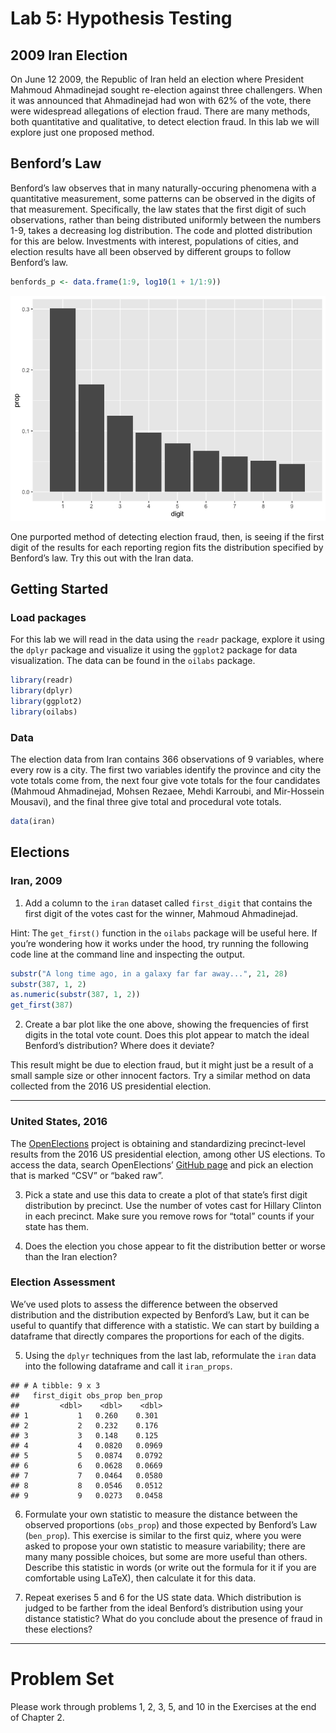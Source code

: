 Lab 5: Hypothesis Testing
================

## 2009 Iran Election

On June 12 2009, the Republic of Iran held an election where President
Mahmoud Ahmadinejad sought re-election against three challengers. When
it was announced that Ahmadinejad had won with 62% of the vote, there
were widespread allegations of election fraud. There are many methods,
both quantitative and qualitative, to detect election fraud. In this lab
we will explore just one proposed method.

## Benford’s Law

Benford’s law observes that in many naturally-occuring phenomena with a
quantitative measurement, some patterns can be observed in the digits of
that measurement. Specifically, the law states that the first digit of
such observations, rather than being distributed uniformly between the
numbers 1-9, takes a decreasing log distribution. The code and plotted
distribution for this are below. Investments with interest, populations
of cities, and election results have all been observed by different
groups to follow Benford’s law.

``` r
benfords_p <- data.frame(1:9, log10(1 + 1/1:9))
```

![](05-hypothesis-testing_files/figure-gfm/benford_plot-1.png)<!-- -->

One purported method of detecting election fraud, then, is seeing if the
first digit of the results for each reporting region fits the
distribution specified by Benford’s law. Try this out with the Iran
data.

## Getting Started

### Load packages

For this lab we will read in the data using the `readr` package, explore
it using the `dplyr` package and visualize it using the `ggplot2`
package for data visualization. The data can be found in the `oilabs`
package.

``` r
library(readr)
library(dplyr)
library(ggplot2)
library(oilabs)
```

### Data

The election data from Iran contains 366 observations of 9 variables,
where every row is a city. The first two variables identify the province
and city the vote totals come from, the next four give vote totals for
the four candidates (Mahmoud Ahmadinejad, Mohsen Rezaee, Mehdi Karroubi,
and Mir-Hossein Mousavi), and the final three give total and procedural
vote totals.

``` r
data(iran)
```

## Elections

### Iran, 2009

1.  Add a column to the `iran` dataset called `first_digit` that
    contains the first digit of the votes cast for the winner, Mahmoud
    Ahmadinejad.

Hint: The `get_first()` function in the `oilabs` package will be useful
here. If you’re wondering how it works under the hood, try running the
following code line at the command line and inspecting the output.

``` r
substr("A long time ago, in a galaxy far far away...", 21, 28)
substr(387, 1, 2)
as.numeric(substr(387, 1, 2))
get_first(387)
```

2.  Create a bar plot like the one above, showing the frequencies of
    first digits in the total vote count. Does this plot appear to match
    the ideal Benford’s distribution? Where does it deviate?

This result might be due to election fraud, but it might just be a
result of a small sample size or other innocent factors. Try a similar
method on data collected from the 2016 US presidential election.

-----

### United States, 2016

The [OpenElections](http://www.openelections.net) project is obtaining
and standardizing precinct-level results from the 2016 US presidential
election, among other US elections. To access the data, search
OpenElections’ [GitHub page](https://github.com/openelections) and pick
an election that is marked “CSV” or “baked raw”.

3.  Pick a state and use this data to create a plot of that state’s
    first digit distribution by precinct. Use the number of votes cast
    for Hillary Clinton in each precinct. Make sure you remove rows for
    “total” counts if your state has them.

4.  Does the election you chose appear to fit the distribution better or
    worse than the Iran election?

### Election Assessment

We’ve used plots to assess the difference between the observed
distribution and the distribution expected by Benford’s Law, but it can
be useful to quantify that difference with a statistic. We can start by
building a dataframe that directly compares the proportions for each of
the digits.

5.  Using the `dplyr` techniques from the last lab, reformulate the
    `iran` data into the following dataframe and call it `iran_props`.

<!-- end list -->

    ## # A tibble: 9 x 3
    ##   first_digit obs_prop ben_prop
    ##         <dbl>    <dbl>    <dbl>
    ## 1           1   0.260    0.301 
    ## 2           2   0.232    0.176 
    ## 3           3   0.148    0.125 
    ## 4           4   0.0820   0.0969
    ## 5           5   0.0874   0.0792
    ## 6           6   0.0628   0.0669
    ## 7           7   0.0464   0.0580
    ## 8           8   0.0546   0.0512
    ## 9           9   0.0273   0.0458

6.  Formulate your own statistic to measure the distance between the
    observed proportions (`obs_prop`) and those expected by Benford’s
    Law (`ben_prop`). This exercise is similar to the first quiz, where
    you were asked to propose your own statistic to measure variability;
    there are many many possible choices, but some are more useful than
    others. Describe this statistic in words (or write out the formula
    for it if you are comfortable using LaTeX), then calculate it for
    this data.

7.  Repeat exerises 5 and 6 for the US state data. Which distribution is
    judged to be farther from the ideal Benford’s distribution using
    your distance statistic? What do you conclude about the presence of
    fraud in these elections?

-----

# Problem Set

Please work through problems 1, 2, 3, 5, and 10 in the Exercises at the
end of Chapter 2.
